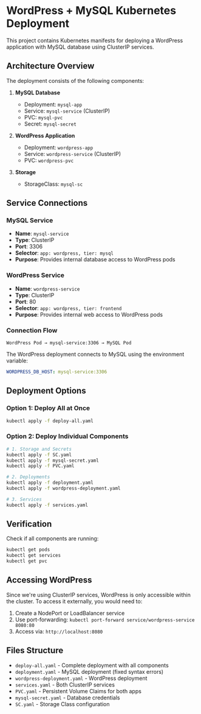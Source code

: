 # WordPress + MySQL Kubernetes Deployment

This project contains Kubernetes manifests for deploying a WordPress application with MySQL database using ClusterIP services.

## Architecture Overview

The deployment consists of the following components:

1. **MySQL Database**
   - Deployment: `mysql-app`
   - Service: `mysql-service` (ClusterIP)
   - PVC: `mysql-pvc`
   - Secret: `mysql-secret`

2. **WordPress Application**
   - Deployment: `wordpress-app`
   - Service: `wordpress-service` (ClusterIP)
   - PVC: `wordpress-pvc`

3. **Storage**
   - StorageClass: `mysql-sc`

## Service Connections

### MySQL Service
- **Name**: `mysql-service`
- **Type**: ClusterIP
- **Port**: 3306
- **Selector**: `app: wordpress, tier: mysql`
- **Purpose**: Provides internal database access to WordPress pods

### WordPress Service
- **Name**: `wordpress-service`
- **Type**: ClusterIP
- **Port**: 80
- **Selector**: `app: wordpress, tier: frontend`
- **Purpose**: Provides internal web access to WordPress pods

### Connection Flow
```
WordPress Pod → mysql-service:3306 → MySQL Pod
```

The WordPress deployment connects to MySQL using the environment variable:
```yaml
WORDPRESS_DB_HOST: mysql-service:3306
```

## Deployment Options

### Option 1: Deploy All at Once
```bash
kubectl apply -f deploy-all.yaml
```

### Option 2: Deploy Individual Components
```bash
# 1. Storage and Secrets
kubectl apply -f SC.yaml
kubectl apply -f mysql-secret.yaml
kubectl apply -f PVC.yaml

# 2. Deployments
kubectl apply -f deployment.yaml
kubectl apply -f wordpress-deployment.yaml

# 3. Services
kubectl apply -f services.yaml
```

## Verification

Check if all components are running:
```bash
kubectl get pods
kubectl get services
kubectl get pvc
```

## Accessing WordPress

Since we're using ClusterIP services, WordPress is only accessible within the cluster. To access it externally, you would need to:

1. Create a NodePort or LoadBalancer service
2. Use port-forwarding: `kubectl port-forward service/wordpress-service 8080:80`
3. Access via: `http://localhost:8080`

## Files Structure

- `deploy-all.yaml` - Complete deployment with all components
- `deployment.yaml` - MySQL deployment (fixed syntax errors)
- `wordpress-deployment.yaml` - WordPress deployment
- `services.yaml` - Both ClusterIP services
- `PVC.yaml` - Persistent Volume Claims for both apps
- `mysql-secret.yaml` - Database credentials
- `SC.yaml` - Storage Class configuration
